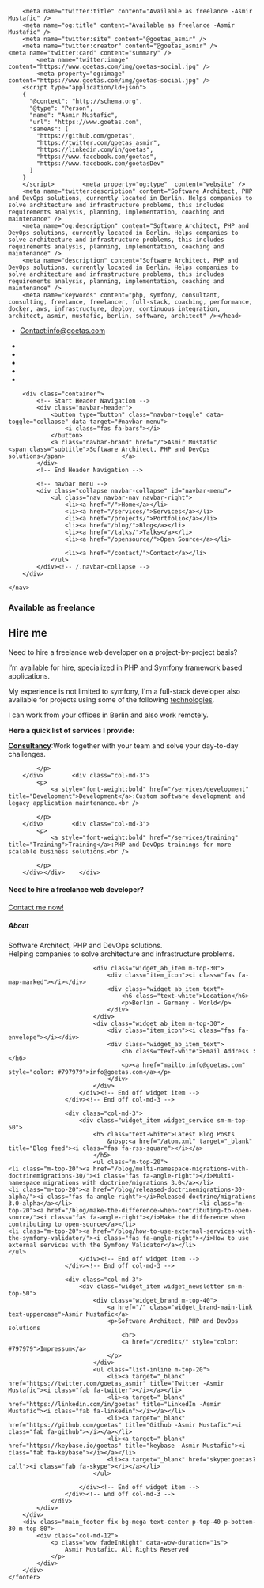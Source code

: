 <!doctype html>
<!--[if lt IE 7]>      <html class="no-js lt-ie9 lt-ie8 lt-ie7" lang=""> <![endif]-->
<!--[if IE 7]>         <html class="no-js lt-ie9 lt-ie8" lang=""> <![endif]-->
<!--[if IE 8]>         <html class="no-js lt-ie9" lang=""> <![endif]-->
<!--[if gt IE 8]><!--> <html class="no-js" lang="en"> <!--<![endif]-->
<head>        <meta charset="utf-8">
        <title>Available as freelance -Asmir Mustafic</title>
        <meta name="viewport" content="width=device-width, initial-scale=1">
        <link rel="icon" type="image/png" href="/favicon.png">        <link rel="preload" href="/assets/webfonts/fa-brands-400.woff2" as="font">
        <link rel="preload" href="/assets/webfonts/fa-solid-900.woff2" as="font"><link rel="preload" href="/js/combined-83fd6be8495b70eba9bcc2b4806357b93e4e33cd.js" as="script"><link rel="stylesheet" href="/assets/css/combined-b63b5f7404b22b4f485924d871dd46911d9bd1da.css">
        <meta property="og:url" content="https://www.goetas.com/freelance/page/3.md" />

        <meta name="twitter:title" content="Available as freelance -Asmir Mustafic" />
        <meta name="og:title" content="Available as freelance -Asmir Mustafic" />
        <meta name="twitter:site" content="@goetas_asmir" />
        <meta name="twitter:creator" content="@goetas_asmir" />            <meta name="twitter:card" content="summary" />
            <meta name="twitter:image" content="https://www.goetas.com/img/goetas-social.jpg" />
            <meta property="og:image" content="https://www.goetas.com/img/goetas-social.jpg" />
        <script type="application/ld+json">
        {
          "@context": "http://schema.org",
          "@type": "Person",
          "name": "Asmir Mustafic",
          "url": "https://www.goetas.com",
          "sameAs": [
            "https://github.com/goetas",
            "https://twitter.com/goetas_asmir",
            "https://linkedin.com/in/goetas",
            "https://www.facebook.com/goetas",
            "https://www.facebook.com/goetasDev"
          ]
        }
        </script>        <meta property="og:type"  content="website" />
        <meta name="twitter:description" content="Software Architect, PHP and DevOps solutions, currently located in Berlin. Helps companies to solve architecture and infrastructure problems, this includes requirements analysis, planning, implementation, coaching and maintenance" />
        <meta name="og:description" content="Software Architect, PHP and DevOps solutions, currently located in Berlin. Helps companies to solve architecture and infrastructure problems, this includes requirements analysis, planning, implementation, coaching and maintenance" />
        <meta name="description" content="Software Architect, PHP and DevOps solutions, currently located in Berlin. Helps companies to solve architecture and infrastructure problems, this includes requirements analysis, planning, implementation, coaching and maintenance" />
        <meta name="keywords" content="php, symfony, consultant, consulting, freelance, freelancer, full-stack, coaching, performance, docker, aws, infrastructure, deploy, continuous integration, architect, asmir, mustafic, berlin, software, architect" /></head>

<body data-spy="scroll" data-target=".navbar-collapse">

<div class="culmn">
    <!--Home page style-->
    <nav class="navbar navbar-default bootsnav navbar-fixed">
        <div class="navbar-top bg-grey fix">
            <div class="container">
                <div class="row">
                    <div class="col-md-6">
                        <div class="navbar-callus text-left sm-text-center">
                            <ul class="list-inline">
                                <li>
                                    <a href="mailto:info@goetas.com"><i class="fas fa-envelope"></i> Contact:info@goetas.com</a>
                                </li>
                            </ul>
                        </div>
                    </div>
                    <div class="col-md-6 hidden-xs">
                        <div class="navbar-socail text-right sm-text-center">
                            <ul class="list-inline">
                                <li><a target="_blank" href="https://twitter.com/goetas_asmir"><i class="fab fa-twitter"></i></a></li>
                                <li><a target="_blank" href="https://linkedin.com/in/goetas"><i class="fab fa-linkedin"></i></a></li>
                                <li><a target="_blank" href="https://github.com/goetas"><i class="fab fa-github"></i></a></li>
                                <li><a target="_blank" href="https://keybase.io/goetas" title="keybase -Asmir Mustafic"><i class="fab fa-keybase"></i></a></li>
                                <li><a target="_blank" href="skype:goetas?call"><i class="fab fa-skype"></i></a></li>
                            </ul>
                        </div>
                    </div>
                </div>
            </div>
        </div>

        <div class="container">
            <!-- Start Header Navigation -->
            <div class="navbar-header">
                <button type="button" class="navbar-toggle" data-toggle="collapse" data-target="#navbar-menu">
                    <i class="fas fa-bars"></i>
                </button>
                <a class="navbar-brand" href="/">Asmir Mustafic                        <span class="subtitle">Software Architect, PHP and DevOps solutions</span>                </a>
            </div>
            <!-- End Header Navigation -->

            <!-- navbar menu -->
            <div class="collapse navbar-collapse" id="navbar-menu">
                <ul class="nav navbar-nav navbar-right">
                    <li><a href="/">Home</a></li>
                    <li><a href="/services/">Services</a></li>
                    <li><a href="/projects/">Portfolio</a></li>
                    <li><a href="/blog/">Blog</a></li>
                    <li><a href="/talks/">Talks</a></li>
                    <li><a href="/opensource/">Open Source</a></li>

                    <li><a href="/contact/">Contact</a></li>
                </ul>
            </div><!-- /.navbar-collapse -->
        </div>

    </nav>

<section class=" roomy-50 m-top-100">
    <div class="container">
        <div class="breadcrumb">                <h1>Available as freelance</h1>
        </div><h2 id="hire-me">Hire me</h2>

<p>Need to hire a freelance web developer on a project-by-project basis?</p>

<p>I’m available for hire, specialized in PHP and Symfony framework based applications.</p>

<p>My experience is not limited to symfony, I'm a full-stack developer
 also available for projects using some of the following <a href="/technologies/">technologies</a>.</p>

<p>I can work from your offices in Berlin and also work remotely.</p>

<p><strong>Here a quick list of services I provide:</strong></p>

<div class="row">        <div class="col-md-3">
            <p>
                <a style="font-weight:bold" href="/services/consulting" title="Consultancy">Consultancy</a>:Work together with your team and solve your day-to-day challenges.<br />

            </p>  
        </div>        <div class="col-md-3">
            <p>
                <a style="font-weight:bold" href="/services/development" title="Development">Development</a>:Custom software development and legacy application maintenance.<br />

            </p>  
        </div>        <div class="col-md-3">
            <p>
                <a style="font-weight:bold" href="/services/training" title="Training">Training</a>:PHP and DevOps trainings for more scalable business solutions.<br />

            </p>  
        </div></div>    </div>

</section>    <!--Call to  action section-->
    <section id="action" class="action bg-primary roomy-40">
        <div class="container">
            <div class="row">
                <div class="maine_action">
                    <div class="col-md-8">
                        <div class="action_item text-center">
                            <h4 class="text-white text-uppercase">Need to hire a freelance web developer?                            </h4>
                        </div>
                    </div>
                    <div class="col-md-4">
                        <div class="action_btn text-left sm-text-center">
                            <a href="/contact/" class="btn btn-default">Contact me now!</a>
                        </div>
                    </div>
                </div>
            </div>
        </div>
    </section>
    <footer id="contact" class="footeraction-lage bg-black p-top-80">        <div class="container">
            <div class="row">
                <div class="widget_area">
                    <div class="col-md-3">
                        <div class="widget_item widget_about">
                            <h5 class="text-white">About</h5>
                            <p class="m-top-20">Software Architect, PHP and DevOps solutions.
                                <br>
                                Helping companies to solve architecture and infrastructure problems.
                            </p>

                            <div class="widget_ab_item m-top-30">
                                <div class="item_icon"><i class="fas fa-map-marked"></i></div>
                                <div class="widget_ab_item_text">
                                    <h6 class="text-white">Location</h6>
                                    <p>Berlin - Germany - World</p>
                                </div>
                            </div>
                            <div class="widget_ab_item m-top-30">
                                <div class="item_icon"><i class="fas fa-envelope"></i></div>
                                <div class="widget_ab_item_text">
                                    <h6 class="text-white">Email Address :</h6>
                                    <p><a href="mailto:info@goetas.com" style="color: #797979">info@goetas.com</a></p>
                                </div>
                            </div>
                        </div><!-- End off widget item -->
                    </div><!-- End off col-md-3 -->

                    <div class="col-md-3">
                        <div class="widget_item widget_service sm-m-top-50">
                            <h5 class="text-white">Latest Blog Posts
                                &nbsp;<a href="/atom.xml" target="_blank" title="Blog feed"><i class="fas fa-rss-square"></i></a>
                            </h5>
                            <ul class="m-top-20">                                    <li class="m-top-20"><a href="/blog/multi-namespace-migrations-with-doctrinemigrations-30/"><i class="fas fa-angle-right"></i>Multi-namespace migrations with doctrine/migrations 3.0</a></li>                                    <li class="m-top-20"><a href="/blog/released-doctrinemigrations-30-alpha/"><i class="fas fa-angle-right"></i>Released doctrine/migrations 3.0-alpha</a></li>                                    <li class="m-top-20"><a href="/blog/make-the-difference-when-contributing-to-open-source/"><i class="fas fa-angle-right"></i>Make the difference when contributing to open-source</a></li>                                    <li class="m-top-20"><a href="/blog/how-to-use-external-services-with-the-symfony-validator/"><i class="fas fa-angle-right"></i>How to use external services with the Symfony Validator</a></li>                            </ul>
                        </div><!-- End off widget item -->
                    </div><!-- End off col-md-3 -->

                    <div class="col-md-3">
                        <div class="widget_item widget_newsletter sm-m-top-50">
                            <div class="widget_brand m-top-40">
                                <a href="/" class="widget_brand-main-link text-uppercase">Asmir Mustafic</a>
                                <p>Software Architect, PHP and DevOps solutions
                                    <br>
                                    <a href="/credits/" style="color: #797979">Impressum</a>
                                </p>
                            </div>
                            <ul class="list-inline m-top-20">
                                <li><a target="_blank" href="https://twitter.com/goetas_asmir" title="Twitter -Asmir Mustafic"><i class="fab fa-twitter"></i></a></li>
                                <li><a target="_blank" href="https://linkedin.com/in/goetas" title="LinkedIn -Asmir Mustafic"><i class="fab fa-linkedin"></i></a></li>
                                <li><a target="_blank" href="https://github.com/goetas" title="Github -Asmir Mustafic"><i class="fab fa-github"></i></a></li>
                                <li><a target="_blank" href="https://keybase.io/goetas" title="keybase -Asmir Mustafic"><i class="fab fa-keybase"></i></a></li>
                                <li><a target="_blank" href="skype:goetas?call"><i class="fab fa-skype"></i></a></li>
                            </ul>

                        </div><!-- End off widget item -->
                    </div><!-- End off col-md-3 -->
                </div>
            </div>
        </div>
        <div class="main_footer fix bg-mega text-center p-top-40 p-bottom-30 m-top-80">
            <div class="col-md-12">
                <p class="wow fadeInRight" data-wow-duration="1s">
                    Asmir Mustafic. All Rights Reserved
                </p>
            </div>
        </div>
    </footer>

</div><script src="/js/combined-83fd6be8495b70eba9bcc2b4806357b93e4e33cd.js"></script>
<script type="text/javascript">
    new LazyLoad({
        elements_selector: ".lazy"
    });
</script>

</body>
</html>